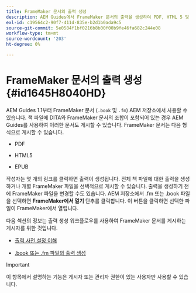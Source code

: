 ```yaml
---
title: FrameMaker 문서의 출력 생성
description: AEM Guides에서 FrameMaker 문서의 출력을 생성하여 PDF, HTML 5 및 EPUB 형식으로 게시하는 방법에 대해 알아봅니다.
exl-id: c19564c2-90f7-411d-835e-b2d1b0ada9c5
source-git-commit: 5e0584f1bf0216b8b00f00b9fe46fa682c244e08
workflow-type: tm+mt
source-wordcount: '203'
ht-degree: 0%

---
```


# FrameMaker 문서의 출력 생성 {#id1645H8040HD}

AEM Guides 1.1부터 FrameMaker 문서 \(`.book` 및 `.fm`\) AEM 저장소에서 사용할 수 있습니다. 책 파일에 DITA와 FrameMaker 문서의 조합이 포함되어 있는 경우 AEM Guides를 사용하여 이러한 문서도 게시할 수 있습니다. FrameMaker 문서는 다음 형식으로 게시할 수 있습니다.

- PDF

- HTML5

- EPUB


작성자는 몇 개의 링크를 클릭하면 출력이 생성됩니다. 전체 책 파일에 대한 출력을 생성하거나 개별 FrameMaker 파일을 선택적으로 게시할 수 있습니다. 출력을 생성하기 전에 FrameMaker 파일을 변경할 수도 있습니다. AEM 저장소에서 .fm 또는 .book 파일을 선택하면 **FrameMaker에서 열기** 단추를 클릭합니다. 이 버튼을 클릭하면 선택한 파일이 FrameMaker에서 열립니다.

다음 섹션의 정보는 출력 생성 워크플로우를 사용하여 FrameMaker 문서를 게시하는 게시자를 위한 것입니다.

- [출력 사전 설정 이해](fm-output-understand-presets.md#)

- [.book 또는 .fm 파일의 출력 생성](fm-output-generate.md#)

>[!IMPORTANT]
>
> 이 항목에서 설명하는 기능은 게시자 또는 관리자 권한이 있는 사용자만 사용할 수 있습니다.
